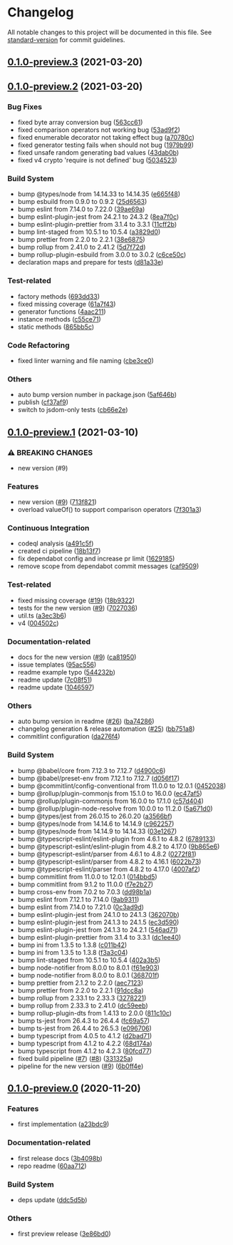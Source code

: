 # Changelog

All notable changes to this project will be documented in this file. See [standard-version](https://github.com/conventional-changelog/standard-version) for commit guidelines.

## [0.1.0-preview.3](https://github.com/avolantis/ts-guid/compare/v0.1.0-preview.2...v0.1.0-preview.3) (2021-03-20)

## [0.1.0-preview.2](https://github.com/avolantis/ts-guid/compare/v0.1.0-preview.1...v0.1.0-preview.2) (2021-03-20)


### Bug Fixes

* fixed byte array conversion bug ([563cc61](https://github.com/avolantis/ts-guid/commit/563cc61b522703c0362cd7224efcade919a2ce84))
* fixed comparison operators not working bug ([53ad9f2](https://github.com/avolantis/ts-guid/commit/53ad9f22f84995f62ccafd9eb8ebe1f0de9241c8))
* fixed enumerable decorator not taking effect bug ([a70780c](https://github.com/avolantis/ts-guid/commit/a70780c79d6e1d6c4411934a3393b112678084c4))
* fixed generator testing fails when should not bug ([1979b99](https://github.com/avolantis/ts-guid/commit/1979b994bd12804d379d31d218ccf5044a745f5f))
* fixed unsafe random generating bad values ([43dab0b](https://github.com/avolantis/ts-guid/commit/43dab0b792971ce19945a1d7e9ec18d13fec6dd6))
* fixed v4 crypto 'require is not defined' bug ([5034523](https://github.com/avolantis/ts-guid/commit/5034523a88128b2f6b8fa66f65d1cd0a0f542c46))


### Build System

* bump @types/node from 14.14.33 to 14.14.35 ([e665f48](https://github.com/avolantis/ts-guid/commit/e665f4818208a19233f4fa8341ccd13b3dfdce3d))
* bump esbuild from 0.9.0 to 0.9.2 ([25d6563](https://github.com/avolantis/ts-guid/commit/25d6563c4dcbab40d073d571509c0e3f90a3695b))
* bump eslint from 7.14.0 to 7.22.0 ([39ae69a](https://github.com/avolantis/ts-guid/commit/39ae69a3f30225fae330bbd10efd0bd6c8a5dd1d))
* bump eslint-plugin-jest from 24.2.1 to 24.3.2 ([8ea7f0c](https://github.com/avolantis/ts-guid/commit/8ea7f0c161f538e7ee4857799369cf1d4d3f1ce3))
* bump eslint-plugin-prettier from 3.1.4 to 3.3.1 ([11cff2b](https://github.com/avolantis/ts-guid/commit/11cff2b419a75c26b469e68e1af992103c23e14f))
* bump lint-staged from 10.5.1 to 10.5.4 ([a3829d0](https://github.com/avolantis/ts-guid/commit/a3829d070f4a32df12d21c066a3bae0b0a3ac24b))
* bump prettier from 2.2.0 to 2.2.1 ([38e6875](https://github.com/avolantis/ts-guid/commit/38e68756c2399fa50af7048b0cd739aa6db9f61a))
* bump rollup from 2.41.0 to 2.41.2 ([5d7f72d](https://github.com/avolantis/ts-guid/commit/5d7f72d480e224e16c3de454091c091cfe8fa7c3))
* bump rollup-plugin-esbuild from 3.0.0 to 3.0.2 ([c6ce50c](https://github.com/avolantis/ts-guid/commit/c6ce50ce285477354bdbe83e27fb67ab29637bc2))
* declaration maps and prepare for tests ([d81a33e](https://github.com/avolantis/ts-guid/commit/d81a33e1fb65b8d493cdb2386916479a8443580c))


### Test-related

* factory methods ([693dd33](https://github.com/avolantis/ts-guid/commit/693dd336eee8b626e87c5ad8b97d7c763af17279))
* fixed missing coverage ([61a7f43](https://github.com/avolantis/ts-guid/commit/61a7f434d5aebaebd52a647ff56898d4aba6baff))
* generator functions ([4aac211](https://github.com/avolantis/ts-guid/commit/4aac211a47aea0a0d184aad652ff473b6307601b))
* instance methods ([c55ce71](https://github.com/avolantis/ts-guid/commit/c55ce71e5ae7f7ff8d9e8f4c1a8bfc23f7c961de))
* static methods ([865bb5c](https://github.com/avolantis/ts-guid/commit/865bb5ca68f35751f0428ee02db634485c8a0b48))


### Code Refactoring

* fixed linter warning and file naming ([cbe3ce0](https://github.com/avolantis/ts-guid/commit/cbe3ce0998b65c5be94f25119cafd2355e0ffd5f))


### Others

* auto bump version number in package.json ([5af646b](https://github.com/avolantis/ts-guid/commit/5af646b3111ac2c864aeabbe21597d5746f612f2))
* publish ([cf37af9](https://github.com/avolantis/ts-guid/commit/cf37af9e7e615c24081db488dfb570b5dfdc216f))
* switch to jsdom-only tests ([cb66e2e](https://github.com/avolantis/ts-guid/commit/cb66e2e9fe3752a35f40f8c5fc0c274d92ab4a83))

## [0.1.0-preview.1](https://github.com/avolantis/ts-guid/compare/v0.1.0-preview.0...v0.1.0-preview.1) (2021-03-10)


### ⚠ BREAKING CHANGES

* new version (#9)

### Features

* new version ([#9](https://github.com/avolantis/ts-guid/issues/9)) ([713f821](https://github.com/avolantis/ts-guid/commit/713f821901b64b2c11a00c8edb727adbff77dacc))
* overload valueOf() to support comparison operators ([7f301a3](https://github.com/avolantis/ts-guid/commit/7f301a3abdccfeb9bd5a395202a7f46e78c526df))


### Continuous Integration

* codeql analysis ([a491c5f](https://github.com/avolantis/ts-guid/commit/a491c5f279285eccc3ff677b529178cbe9300f26))
* created ci pipeline ([18b13f7](https://github.com/avolantis/ts-guid/commit/18b13f7c02a3d942c59b79686cb2c7fe31fde820))
* fix dependabot config and increase pr limit ([1629185](https://github.com/avolantis/ts-guid/commit/1629185656d77b7f180812b659b807bcd2ea8234))
* remove scope from dependabot commit messages ([caf9509](https://github.com/avolantis/ts-guid/commit/caf95093ffc2b1481a57b9989092cc8b1b9ea5fe))


### Test-related

* fixed missing coverage ([#19](https://github.com/avolantis/ts-guid/issues/19)) ([18b9322](https://github.com/avolantis/ts-guid/commit/18b9322199298753760b7e46cdefbdabcd03a8c8))
* tests for the new version ([#9](https://github.com/avolantis/ts-guid/issues/9)) ([7027036](https://github.com/avolantis/ts-guid/commit/7027036f496be3a5917a03d10c4c96512c1cbfd2))
* util.ts ([a3ec3b6](https://github.com/avolantis/ts-guid/commit/a3ec3b6e4b322b03a99b0e5167a594e0044ad230))
* v4 ([004502c](https://github.com/avolantis/ts-guid/commit/004502c8e0a0059cdebaefb508b39a2ca13f32fe))


### Documentation-related

* docs for the new version ([#9](https://github.com/avolantis/ts-guid/issues/9)) ([ca81950](https://github.com/avolantis/ts-guid/commit/ca81950ca20b55ab2f35510a064d114bb37b9690))
* issue templates ([95ac556](https://github.com/avolantis/ts-guid/commit/95ac55605bf934189aded2b91745241ba5b21b83))
* readme example typo ([544232b](https://github.com/avolantis/ts-guid/commit/544232b50783a1f694a518324a08f2536a9fb29e))
* readme update ([7c08f51](https://github.com/avolantis/ts-guid/commit/7c08f51e0d0371935a01e730172e5e259154b265))
* readme update ([1046597](https://github.com/avolantis/ts-guid/commit/1046597965888dbe3c096105b735d984cb627cc4))


### Others

* auto bump version in readme ([#26](https://github.com/avolantis/ts-guid/issues/26)) ([ba74286](https://github.com/avolantis/ts-guid/commit/ba74286812530411889d22c5d75aa46ff28297c4))
* changelog generation & release automation ([#25](https://github.com/avolantis/ts-guid/issues/25)) ([bb751a8](https://github.com/avolantis/ts-guid/commit/bb751a8e4b812a9f3e863435e7f0c02280014d57))
* commitlint configuration ([da276f4](https://github.com/avolantis/ts-guid/commit/da276f4165234bac9af191d1f3e38508bbf9d2ac))


### Build System

* bump @babel/core from 7.12.3 to 7.12.7 ([d4900c6](https://github.com/avolantis/ts-guid/commit/d4900c6d602fd818567608cfa21f60d3a45ebfe9))
* bump @babel/preset-env from 7.12.1 to 7.12.7 ([d056f17](https://github.com/avolantis/ts-guid/commit/d056f1727c44cf840e6ae3f15c82e90e3b7c6886))
* bump @commitlint/config-conventional from 11.0.0 to 12.0.1 ([0452038](https://github.com/avolantis/ts-guid/commit/0452038a1cf3a6e30e5dcbffe9fbc6d0041a0e3a))
* bump @rollup/plugin-commonjs from 15.1.0 to 16.0.0 ([ec47af5](https://github.com/avolantis/ts-guid/commit/ec47af5d5ab5d24f6cbb8286530b093aca804968))
* bump @rollup/plugin-commonjs from 16.0.0 to 17.1.0 ([c57d404](https://github.com/avolantis/ts-guid/commit/c57d4047b6afa3daf9aa8f4d477e5e002f12b8e1))
* bump @rollup/plugin-node-resolve from 10.0.0 to 11.2.0 ([5a671d0](https://github.com/avolantis/ts-guid/commit/5a671d0da7c4609cafa80012905c599f51e2169e))
* bump @types/jest from 26.0.15 to 26.0.20 ([a3566bf](https://github.com/avolantis/ts-guid/commit/a3566bf0d814774fb723f491580a8ff25de80956))
* bump @types/node from 14.14.6 to 14.14.9 ([c962257](https://github.com/avolantis/ts-guid/commit/c9622571ab3c909806b4458085e9161523bccef3))
* bump @types/node from 14.14.9 to 14.14.33 ([03e1267](https://github.com/avolantis/ts-guid/commit/03e12673a539ea3be9db27876c1d65381dec2ec5))
* bump @typescript-eslint/eslint-plugin from 4.6.1 to 4.8.2 ([6789133](https://github.com/avolantis/ts-guid/commit/678913346d2a613860c58172458fbdfc6727482c))
* bump @typescript-eslint/eslint-plugin from 4.8.2 to 4.17.0 ([9b865e6](https://github.com/avolantis/ts-guid/commit/9b865e6377b19e3cd907c670597109afd4360f03))
* bump @typescript-eslint/parser from 4.6.1 to 4.8.2 ([0272f81](https://github.com/avolantis/ts-guid/commit/0272f81e66300fe72ed400df67cedb4232e2dfbf))
* bump @typescript-eslint/parser from 4.8.2 to 4.16.1 ([6022b73](https://github.com/avolantis/ts-guid/commit/6022b739fba5858b5a75f194bd58b46036a2a981))
* bump @typescript-eslint/parser from 4.8.2 to 4.17.0 ([4007af2](https://github.com/avolantis/ts-guid/commit/4007af2a14305ec4db2b88c738d6033209b266f0))
* bump commitlint from 11.0.0 to 12.0.1 ([014bbd5](https://github.com/avolantis/ts-guid/commit/014bbd5ab4dcbc8dc53586a5788d7534d858b873))
* bump commitlint from 9.1.2 to 11.0.0 ([f7e2b27](https://github.com/avolantis/ts-guid/commit/f7e2b27a8773d0e8c55a1acb914426d1ee8f5ad0))
* bump cross-env from 7.0.2 to 7.0.3 ([dd98b1a](https://github.com/avolantis/ts-guid/commit/dd98b1a3e123613ac23c635485d545c7ee679434))
* bump eslint from 7.12.1 to 7.14.0 ([9ab9311](https://github.com/avolantis/ts-guid/commit/9ab9311a1207710720be241abf607aae71c06195))
* bump eslint from 7.14.0 to 7.21.0 ([0c3ad9d](https://github.com/avolantis/ts-guid/commit/0c3ad9d3015195ac5cce0188ff7c3b0cbb552fbb))
* bump eslint-plugin-jest from 24.1.0 to 24.1.3 ([362070b](https://github.com/avolantis/ts-guid/commit/362070b603668c1a2992ef67b154c9a9e33d928f))
* bump eslint-plugin-jest from 24.1.3 to 24.1.5 ([ec3d590](https://github.com/avolantis/ts-guid/commit/ec3d59081d07e1bf9d499d51202b853043dcdce1))
* bump eslint-plugin-jest from 24.1.3 to 24.2.1 ([546ad71](https://github.com/avolantis/ts-guid/commit/546ad715b0969f9bb40cbb7af89b1d6d147be715))
* bump eslint-plugin-prettier from 3.1.4 to 3.3.1 ([dc1ee40](https://github.com/avolantis/ts-guid/commit/dc1ee409436822fdd8129923e4754c741c834162))
* bump ini from 1.3.5 to 1.3.8 ([c011b42](https://github.com/avolantis/ts-guid/commit/c011b423d8e6bf4d02bb4725b04c62e331dc90f9))
* bump ini from 1.3.5 to 1.3.8 ([f3a3c04](https://github.com/avolantis/ts-guid/commit/f3a3c044744349570eec36ee1edce86c6662b3cc))
* bump lint-staged from 10.5.1 to 10.5.4 ([402a3b5](https://github.com/avolantis/ts-guid/commit/402a3b569253e7de58ba0ed0836bce39a7884907))
* bump node-notifier from 8.0.0 to 8.0.1 ([f61e903](https://github.com/avolantis/ts-guid/commit/f61e903838da2aa0f29bdfe2291a46ac460a168f))
* bump node-notifier from 8.0.0 to 8.0.1 ([368701f](https://github.com/avolantis/ts-guid/commit/368701f4a7630976e9bde45db54be022df3d044d))
* bump prettier from 2.1.2 to 2.2.0 ([aec7123](https://github.com/avolantis/ts-guid/commit/aec7123320bf598dbf8ca08af502f68580804a5a))
* bump prettier from 2.2.0 to 2.2.1 ([91dcc8a](https://github.com/avolantis/ts-guid/commit/91dcc8a02b0993350c40014610776802b6187921))
* bump rollup from 2.33.1 to 2.33.3 ([3278221](https://github.com/avolantis/ts-guid/commit/3278221e4f51b38350874e02f5048faa35a7548d))
* bump rollup from 2.33.3 to 2.41.0 ([dc59eeb](https://github.com/avolantis/ts-guid/commit/dc59eeb70ab76b6ab52ce4534a5ee49c4fb6b013))
* bump rollup-plugin-dts from 1.4.13 to 2.0.0 ([811c10c](https://github.com/avolantis/ts-guid/commit/811c10cbd139c62cd1ce32a2371fef1c84f43d7d))
* bump ts-jest from 26.4.3 to 26.4.4 ([fc69a57](https://github.com/avolantis/ts-guid/commit/fc69a57031350a54aecc8293642f765eac58fea6))
* bump ts-jest from 26.4.4 to 26.5.3 ([e096706](https://github.com/avolantis/ts-guid/commit/e09670641140336ac1d61211a37261a5bff6a7aa))
* bump typescript from 4.0.5 to 4.1.2 ([d2bad71](https://github.com/avolantis/ts-guid/commit/d2bad71d204d7859551b32aa976f59537841ea97))
* bump typescript from 4.1.2 to 4.2.2 ([68d174a](https://github.com/avolantis/ts-guid/commit/68d174a9c75e9b75c18920b58737fd31f94aa80f))
* bump typescript from 4.1.2 to 4.2.3 ([80fcd77](https://github.com/avolantis/ts-guid/commit/80fcd77bfb4828601bfe74c82dcf6c0aaae12e8c))
* fixed build pipeline ([#7](https://github.com/avolantis/ts-guid/issues/7)) ([#8](https://github.com/avolantis/ts-guid/issues/8)) ([331325a](https://github.com/avolantis/ts-guid/commit/331325a064ed014c205c5ad2f6d4f62cbaef31b6))
* pipeline for the new version ([#9](https://github.com/avolantis/ts-guid/issues/9)) ([6b0ff4e](https://github.com/avolantis/ts-guid/commit/6b0ff4e0e7e632adcaa3845afb4a1b212d6cec6f))

## [0.1.0-preview.0](https://github.com/avolantis/ts-guid/compare/a23bdc96ae75bacf9fa7c04eca100c688c4660a2...v0.1.0-preview.0) (2020-11-20)


### Features

* first implementation ([a23bdc9](https://github.com/avolantis/ts-guid/commit/a23bdc96ae75bacf9fa7c04eca100c688c4660a2))


### Documentation-related

* first release docs ([3b4098b](https://github.com/avolantis/ts-guid/commit/3b4098b75e451fe0f52910259bb417f06673adf0))
* repo readme ([60aa712](https://github.com/avolantis/ts-guid/commit/60aa712768c924aa79611135a53fc5e79371a307))


### Build System

* deps update ([ddc5d5b](https://github.com/avolantis/ts-guid/commit/ddc5d5b7de4bde82b05ef9b4100d623852a5384f))


### Others

* first preview release ([3e86bd0](https://github.com/avolantis/ts-guid/commit/3e86bd0839e5aa0aacb44491cd28ae3827530eec))
